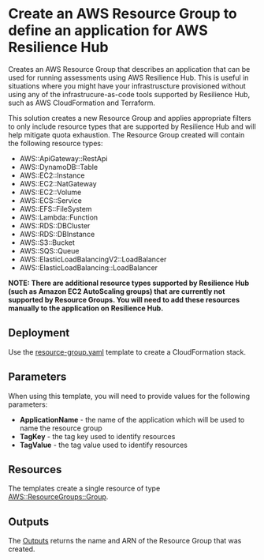 # Create an AWS Resource Group to define an application for AWS Resilience Hub

Creates an AWS Resource Group that describes an application that can be used for running assessments using AWS Resilience Hub. This is useful in situations where you might have your infrastruscture provisioned without using any of the infrastrucure-as-code tools supported by Resilience Hub, such as AWS CloudFormation and Terraform.

This solution creates a new Resource Group and applies appropriate filters to only include resource types that are supported by Resilience Hub and will help mitigate quota exhaustion. The Resource Group created will contain the following resource types:

* AWS::ApiGateway::RestApi
* AWS::DynamoDB::Table
* AWS::EC2::Instance
* AWS::EC2::NatGateway
* AWS::EC2::Volume
* AWS::ECS::Service
* AWS::EFS::FileSystem
* AWS::Lambda::Function
* AWS::RDS::DBCluster
* AWS::RDS::DBInstance
* AWS::S3::Bucket
* AWS::SQS::Queue
* AWS::ElasticLoadBalancingV2::LoadBalancer
* AWS::ElasticLoadBalancing::LoadBalancer

**NOTE: There are additional resource types supported by Resilience Hub (such as Amazon EC2 AutoScaling groups) that are currently not supported by Resource Groups. You will need to add these resources manually to the application on Resilience Hub.**

## Deployment

Use the [resource-group.yaml](./resource-group.yaml) template to create a CloudFormation stack.

## Parameters

When using this template, you will need to provide values for the following parameters:

* **ApplicationName** - the name of the application which will be used to name the resource group
* **TagKey** - the tag key used to identify resources
* **TagValue** - the tag value used to identify resources

## Resources

The templates create a single resource of type [AWS::ResourceGroups::Group](https://docs.aws.amazon.com/AWSCloudFormation/latest/UserGuide/aws-resource-resourcegroups-group.html).

## Outputs

The [Outputs](https://docs.aws.amazon.com/AWSCloudFormation/latest/UserGuide/outputs-section-structure.html) returns the name and ARN of the Resource Group that was created.
